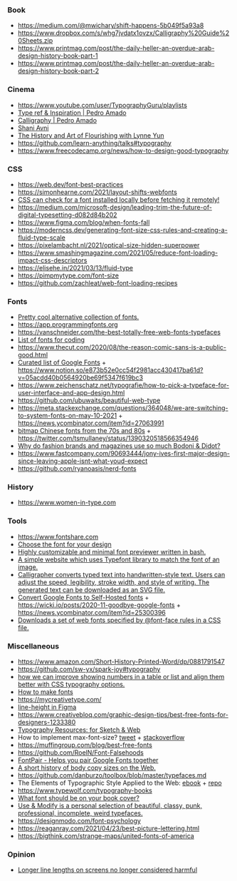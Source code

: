 ### Book

- https://medium.com/@mwichary/shift-happens-5b049f5a93a8
- https://www.dropbox.com/s/whg7jvdatx1ovzx/Calligraphy%20Guide%20Sheets.zip
- https://www.printmag.com/post/the-daily-heller-an-overdue-arab-design-history-book-part-1   
- https://www.printmag.com/post/the-daily-heller-an-overdue-arab-design-history-book-part-2

### Cinema

- https://www.youtube.com/user/TypographyGuru/playlists
- [Type ref & Inspiration | Pedro Amado](https://www.youtube.com/playlist?list=PLEz9y19-UrRajPM9PTV4xZK8h5x6fzeLG)
- [Calligraphy | Pedro Amado](https://www.youtube.com/playlist?list=PLEz9y19-UrRYtG5jiDmlOlsTXnZJ7HKN6)
- [Shani Avni](https://www.shaniavni.com/#comp-jjrbxl0r)
- [The History and Art of Flourishing with Lynne Yun](https://www.crowdcast.io/e/history-of-flourishing)
- https://github.com/learn-anything/talks#typography
- https://www.freecodecamp.org/news/how-to-design-good-typography


### CSS

- https://web.dev/font-best-practices
- https://simonhearne.com/2021/layout-shifts-webfonts
- [CSS can check for a font installed locally before fetching it remotely!](https://twitter.com/argyleink/status/1223026734817087488)
- https://medium.com/microsoft-design/leading-trim-the-future-of-digital-typesetting-d082d84b202
- https://www.figma.com/blog/when-fonts-fall
- https://moderncss.dev/generating-font-size-css-rules-and-creating-a-fluid-type-scale
- https://pixelambacht.nl/2021/optical-size-hidden-superpower
- https://www.smashingmagazine.com/2021/05/reduce-font-loading-impact-css-descriptors
- https://elisehe.in/2021/03/13/fluid-type
- https://pimpmytype.com/font-size
- https://github.com/zachleat/web-font-loading-recipes

### Fonts

- [Pretty cool alternative collection of fonts.](https://typespecimens.io)
- https://app.programmingfonts.org
- https://vanschneider.com/the-best-totally-free-web-fonts-typefaces
- [List of fonts for coding](https://github.com/Gaafar/dev-fonts)
- https://www.thecut.com/2020/08/the-reason-comic-sans-is-a-public-good.html
- [Curated list of Google Fonts](https://twitter.com/mackenziechild/status/1332384565835534336) + https://www.notion.so/e873b52e0cc54f2981acc430417ba61d?v=05acdd40b0564920be69f5347f619bc3
- https://www.zeichenschatz.net/typografie/how-to-pick-a-typeface-for-user-interface-and-app-design.html
- https://github.com/ubuwaits/beautiful-web-type
- https://meta.stackexchange.com/questions/364048/we-are-switching-to-system-fonts-on-may-10-2021 + https://news.ycombinator.com/item?id=27063991
- [bitmap Chinese fonts from the 70s and 80s](https://library.stanford.edu/node/172367) + https://twitter.com/tsmullaney/status/1390320518566354946
- [Why do fashion brands and magazines use so much Bodoni & Didot?](https://ilovetypography.com/2021/07/15/ask-ilt-fashion-fonts)
- https://www.fastcompany.com/90693444/jony-ives-first-major-design-since-leaving-apple-isnt-what-youd-expect
- https://github.com/ryanoasis/nerd-fonts

### History

- https://www.women-in-type.com

### Tools

- https://www.fontshare.com
- [Choose the font for your design](https://fontflipper.com)
- [Highly customizable and minimal font previewer written in bash.](https://github.com/sdushantha/fontpreview)
- [A simple website which uses Typefont library to match the font of an image.](https://github.com/dcorvasce/typefont-matcher)
- [Calligrapher converts typed text into handwritten-style text. Users can adjust the speed, legibility, stroke width, and style of writing. The generated text can be downloaded as an SVG file.](https://www.calligrapher.ai)
- [Convert Google Fonts to Self-Hosted fonts](https://wicki.io/google-fonts-converter) + https://wicki.io/posts/2020-11-goodbye-google-fonts + https://news.ycombinator.com/item?id=25300396
- [Downloads a set of web fonts specified by @font-face rules in a CSS file.](https://github.com/mmastrac/webfont-dl)


### Miscellaneous

- https://www.amazon.com/Short-History-Printed-Word/dp/0881791547
- https://github.com/sw-yx/spark-joy#typography
- [how we can improve showing numbers in a table or list and align them better with CSS typography options.](https://www.robinrendle.com/notes/the-smallest-difference.html)
- [How to make fonts](https://twitter.com/hellonehha/status/1195987851252363264)
- https://mycreativetype.com/
- [line-height in Figma](https://twitter.com/argyleink/status/1206439509719564288)
- https://www.creativebloq.com/graphic-design-tips/best-free-fonts-for-designers-1233380
- [Typography Resources: for Sketch & Web](https://pnowell.com/net-typography)
- How to implement max-font-size? [tweet](https://twitter.com/starsandrobots/status/1199757377286754309) + [stackoverflow](https://stackoverflow.com/questions/40528290/how-to-implement-max-font-size/53146935#53146935)
- https://muffingroup.com/blog/best-free-fonts
- https://github.com/RoelN/Font-Falsehoods
- [FontPair - Helps you pair Google Fonts together](https://fontpair.co)
- [A short history of body copy sizes on the Web.](https://fvsch.com/body-copy-sizes)
- https://github.com/danburzo/toolbox/blob/master/typefaces.md
- The Elements of Typographic Style Applied to the Web: [ebook](http://webtypography.net/toc) + [repo](https://github.com/clagnut/webtypography)
- https://www.typewolf.com/typography-books
- [What font should be on your book cover?](https://twitter.com/PulpLibrarian/status/1222125153066323968)
- [Use & Modify is a personal selection of beautiful, classy, punk, professional, incomplete, weird typefaces.](https://usemodify.com)
- https://designmodo.com/font-psychology
- https://reaganray.com/2021/04/23/best-picture-lettering.html
- https://bigthink.com/strange-maps/united-fonts-of-america


### Opinion

- [Longer line lengths on screens no longer considered harmful](https://designregression.com/article/line-length-revisited-following-the-research)
